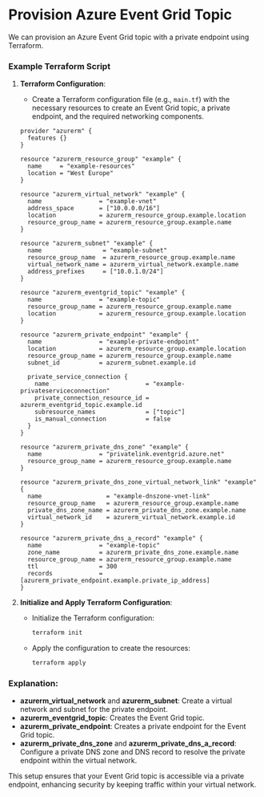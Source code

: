 # Provision Azure Event Grid Topic
We can provision an Azure Event Grid topic with a private endpoint using Terraform.

### Example Terraform Script

1. **Terraform Configuration**:
   - Create a Terraform configuration file (e.g., `main.tf`) with the necessary resources to create an Event Grid topic, a private endpoint, and the required networking components.

   ```hcl
   provider "azurerm" {
     features {}
   }

   resource "azurerm_resource_group" "example" {
     name     = "example-resources"
     location = "West Europe"
   }

   resource "azurerm_virtual_network" "example" {
     name                = "example-vnet"
     address_space       = ["10.0.0.0/16"]
     location            = azurerm_resource_group.example.location
     resource_group_name = azurerm_resource_group.example.name
   }

   resource "azurerm_subnet" "example" {
     name                 = "example-subnet"
     resource_group_name  = azurerm_resource_group.example.name
     virtual_network_name = azurerm_virtual_network.example.name
     address_prefixes     = ["10.0.1.0/24"]
   }

   resource "azurerm_eventgrid_topic" "example" {
     name                = "example-topic"
     resource_group_name = azurerm_resource_group.example.name
     location            = azurerm_resource_group.example.location
   }

   resource "azurerm_private_endpoint" "example" {
     name                = "example-private-endpoint"
     location            = azurerm_resource_group.example.location
     resource_group_name = azurerm_resource_group.example.name
     subnet_id           = azurerm_subnet.example.id

     private_service_connection {
       name                           = "example-privateserviceconnection"
       private_connection_resource_id = azurerm_eventgrid_topic.example.id
       subresource_names              = ["topic"]
       is_manual_connection           = false
     }
   }

   resource "azurerm_private_dns_zone" "example" {
     name                = "privatelink.eventgrid.azure.net"
     resource_group_name = azurerm_resource_group.example.name
   }

   resource "azurerm_private_dns_zone_virtual_network_link" "example" {
     name                  = "example-dnszone-vnet-link"
     resource_group_name   = azurerm_resource_group.example.name
     private_dns_zone_name = azurerm_private_dns_zone.example.name
     virtual_network_id    = azurerm_virtual_network.example.id
   }

   resource "azurerm_private_dns_a_record" "example" {
     name                = "example-topic"
     zone_name           = azurerm_private_dns_zone.example.name
     resource_group_name = azurerm_resource_group.example.name
     ttl                 = 300
     records             = [azurerm_private_endpoint.example.private_ip_address]
   }
   ```

2. **Initialize and Apply Terraform Configuration**:
   - Initialize the Terraform configuration:
     ```bash
     terraform init
     ```
   - Apply the configuration to create the resources:
     ```bash
     terraform apply
     ```

### Explanation:
- **azurerm_virtual_network** and **azurerm_subnet**: Create a virtual network and subnet for the private endpoint.
- **azurerm_eventgrid_topic**: Creates the Event Grid topic.
- **azurerm_private_endpoint**: Creates a private endpoint for the Event Grid topic.
- **azurerm_private_dns_zone** and **azurerm_private_dns_a_record**: Configure a private DNS zone and DNS record to resolve the private endpoint within the virtual network.

This setup ensures that your Event Grid topic is accessible via a private endpoint, enhancing security by keeping traffic within your virtual network.

